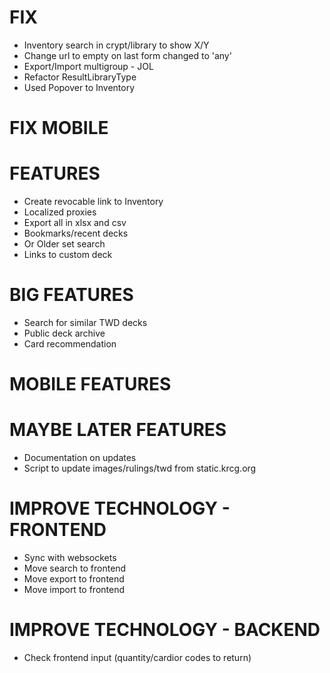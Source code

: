 # FIX
* Inventory search in crypt/library to show X/Y
* Change url to empty on last form changed to 'any'
* Export/Import multigroup - JOL
* Refactor ResultLibraryType
* Used Popover to Inventory

# FIX MOBILE

# FEATURES
* Create revocable link to Inventory
* Localized proxies
* Export all in xlsx and csv
* Bookmarks/recent decks
* Or Older set search
* Links to custom deck

# BIG FEATURES
* Search for similar TWD decks
* Public deck archive
* Card recommendation

# MOBILE FEATURES

# MAYBE LATER FEATURES
* Documentation on updates
* Script to update images/rulings/twd from static.krcg.org

# IMPROVE TECHNOLOGY - FRONTEND
* Sync with websockets
* Move search to frontend
* Move export to frontend
* Move import to frontend

# IMPROVE TECHNOLOGY - BACKEND
* Check frontend input (quantity/cardior codes to return)
